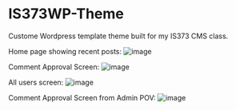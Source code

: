 # IS373WP-Theme
Custome Wordpress template theme built for my IS373 CMS class.

Home page showing recent posts:
![image](https://user-images.githubusercontent.com/43587456/135654988-43dfed4c-1f3f-4990-9d33-eb81dca9b3ff.png)

Comment Approval Screen:
![image](https://user-images.githubusercontent.com/43587456/135658392-f08d46de-85e2-4c14-8a47-65a73ec7a2bf.png)

All users screen:
![image](https://user-images.githubusercontent.com/43587456/135658668-6be79d33-54d2-49c4-b71b-b8e87cd3921b.png)

Comment Approval Screen from Admin POV:
![image](https://user-images.githubusercontent.com/43587456/135658735-ad02a1c5-673a-4d9c-9c63-a6d361f623c8.png)





